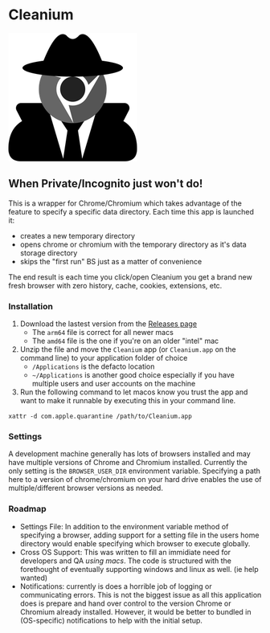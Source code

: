 # Cleanium

![Cleanium Icon](icon/Icon.iconset/icon_256x256.png)

## When Private/Incognito just won't do!

This is a wrapper for Chrome/Chromium which takes advantage of the feature to specify a specific data directory.  Each time this app is launched it:
* creates a new temporary directory
* opens chrome or chromium with the temporary directory as it's data storage directory
* skips the "first run" BS just as a matter of convenience

The end result is each time you click/open Cleanium you get a brand new fresh browser with zero history, cache, cookies, extensions, etc.

### Installation

1. Download the lastest version from the [Releases page](https://github.com/xcsrz/Cleanium/releases)
    - The `arm64` file is correct for all newer macs
    - The `amd64` file is the one if you're on an older "intel" mac
2. Unzip the file and move the `Cleanium` app (or `Cleanium.app` on the command line) to your application folder of choice
    - `/Applications` is the defacto location
    - `~/Applications` is another good choice especially if you have multiple users and user accounts on the machine
3. Run the following command to let macos know you trust the app and want to make it runnable by executing this in your command line.

```
xattr -d com.apple.quarantine /path/to/Cleanium.app
```

### Settings

A development machine generally has lots of browsers installed and may have multiple versions of Chrome and Chromium installed.  Currently the only setting is the `BROWSER_USER_DIR` environment variable.  Specifying a path here to a version of chrome/chromium on your hard drive enables the use of multiple/different browser versions as needed.  

### Roadmap

* Settings File: In addition to the environment variable method of specifying a browser, adding support for a setting file in the users home directory would enable specifying which browser to execute globally.
* Cross OS Support: This was written to fill an immidiate need for developers and QA _using macs_.  The code is structured with the forethought of eventually supporting windows and linux as well.  (ie help wanted)
* Notifications: currently is does a horrible job of logging or communicating errors.  This is not the biggest issue as all this application does is prepare and hand over control to the version Chrome or Chromium already installed.  However, it would be better to bundled in (OS-specific) notifications to help with the initial setup.
